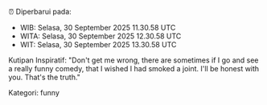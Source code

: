 ⏰ Diperbarui pada:
- WIB: Selasa, 30 September 2025 11.30.58 UTC
- WITA: Selasa, 30 September 2025 12.30.58 UTC
- WIT: Selasa, 30 September 2025 13.30.58 UTC

Kutipan Inspiratif:
"Don't get me wrong, there are sometimes if I go and see a really funny comedy, that I wished I had smoked a joint. I'll be honest with you. That's the truth."


Kategori: funny

